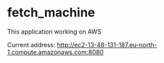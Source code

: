 # fetch_machine

This application working on AWS

Current address: http://ec2-13-48-131-187.eu-north-1.compute.amazonaws.com:8080
